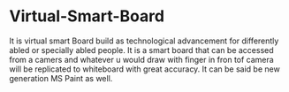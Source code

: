 # Virtual-Smart-Board
It is virtual smart Board build as technological advancement for differently  abled or  specially abled people. It is a smart board that can be accessed from a camers and whatever u would  draw with finger in fron tof camera will be replicated to whiteboard with great accuracy. It can be said be new generation MS Paint as well.
